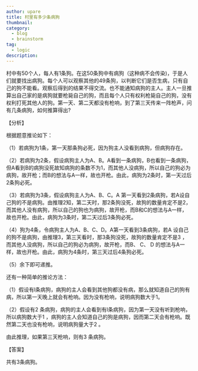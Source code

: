 ```yaml
---
author: upare
title: 村里有多少条病狗
thumbnail:
category:
  - blog
  - brainstorm
tag:
  - logic
description: 
---
```

村中有50个人，每人有1条狗。在这50条狗中有病狗（这种病不会传染)，于是人们就要找出病狗。每个人可以观察其他的49条狗，以判断它们是否生病，只有自己的狗不能看。观察后得到的结果不得交流。也不能通知病狗的主人。主人一旦推算出自己家的是病狗就要枪毙自己的狗，而且每个人只有权利枪毙自己的狗，没有权利打死其他人的狗。第一天、第二天都没有枪响，到了第三天传来一阵枪声，问有几条病狗，如何推算得出?

【分析】

根据题意推论如下：

（1）若病狗为1条，第一天那条狗必死，因为狗主人没看到病狗，但病狗存在。

（2）若病狗为2条，假设病狗主人为A、B。A看到一条病狗，B也看到一条病狗，但A看到B的病狗没死故知病狗的条数不为1，而其他人没病狗，所以自己的狗必为病狗，故开枪；而B的想法与A一样，故也开枪。由此，病狗为2条时，第一天过后2条狗必死。

（3）若病狗为3条，假设病狗主人为A、B、C。A 第一天看到2条病狗，若A设自己狗的不是病狗。由推理2知，第二天时，那2条狗没死，故狗的数量肯定不是2，而其他人没有病狗，所以自己的狗也为病狗，故开枪，而B和C的想法与A一样，故也开枪。由此，病狗为3条时，第二天过后3条狗必死。

（4）狗为4条，令病狗主人为A、B、C、D。A第一天看到3条病狗，若A 设自己的狗不是病狗，由推理3，第三天看时，那3条狗没死，故狗的数量肯定不是3 ，而其他人没病狗，所以自己的狗必为病狗，故开枪，而B、 C、 D 的想法与A一样，故也开枪。由此，病狗为4条时，第三天过后4条狗必死。

（5）余下即可递推。

还有一种简单的推论方法：

（1）假设有l条病狗，病狗的主人会看到其他狗都没有病，那么就知道自己的狗有病，所以第一天晚上就会有枪响。因为没有枪响，说明病狗数大于1。

（2）假设有2 条病狗，病狗的主人会看到有l条病狗，因为第一天没有听到枪响，所以病狗数大于1 ，病狗的主人会知道自己的狗是病狗，因而第二天会有枪响。既然第二天也没有枪响，说明病狗量大于2 。

由此推理，如果第三天枪响，则有3 条病狗。

【答案】

共有3条病狗。
